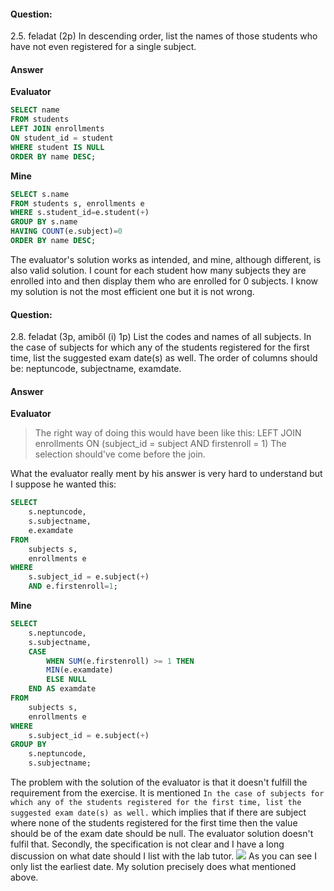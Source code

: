 #### Question:
2.5. feladat (2p)
In descending order, list the names of those students who have not even registered for a single
subject.

#### Answer 
**Evaluator**
```sql
SELECT name 
FROM students 
LEFT JOIN enrollments 
ON student_id = student 
WHERE student IS NULL 
ORDER BY name DESC; 
```

**Mine**
```sql
SELECT s.name
FROM students s, enrollments e
WHERE s.student_id=e.student(+)
GROUP BY s.name
HAVING COUNT(e.subject)=0
ORDER BY name DESC;
```

The evaluator's solution works as intended, and mine, although different, is also valid solution. I count for each student how many subjects they are enrolled into and then display them who are enrolled for 0 subjects.
I know my solution is not the most efficient one but it is not wrong.

#### Question:
2.8. feladat (3p, amiből (i) 1p)
List the codes and names of all subjects. In the case of subjects for which any of the students
registered for the first time, list the suggested exam date(s) as well.
The order of columns should be: neptuncode, subjectname, examdate.

#### Answer 
**Evaluator** 
> The right way of doing this would have been like this: 
LEFT JOIN enrollments ON (subject_id = subject AND firstenroll = 1) 
The selection should've come before the join.

What the evaluator really ment by his answer is very hard to understand but I suppose he wanted this:
```sql
SELECT 
    s.neptuncode, 
    s.subjectname,
    e.examdate
FROM 
    subjects s, 
    enrollments e
WHERE 
    s.subject_id = e.subject(+)
    AND e.firstenroll=1;
```

**Mine**
```sql
SELECT
    s.neptuncode,
    s.subjectname,
    CASE
        WHEN SUM(e.firstenroll) >= 1 THEN 
        MIN(e.examdate)
        ELSE NULL
    END AS examdate
FROM
    subjects s,
    enrollments e
WHERE
    s.subject_id = e.subject(+)
GROUP BY
    s.neptuncode,
    s.subjectname;
```

The problem with the solution of the evaluator is that it doesn't fulfill the requirement from the exercise. It is mentioned `In the case of subjects for which any of the students registered for the first time, list the suggested exam date(s) as well.` which implies that if there are subject where none of the students registered for the first time then the value should be of the exam date should be null. The evaluator solution doesn't fulfil that.
Secondly, the specification is not clear and I have a long discussion on what date should I list with the lab tutor. ![](Pasted%20image%2020231130203938.png)
As you can see I only list the earliest date. 
My solution precisely does what mentioned above.